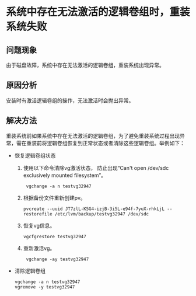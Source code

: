 # 系统中存在无法激活的逻辑卷组时，重装系统失败<a name="ZH-CN_TOPIC_0187280646"></a>

## 问题现象<a name="zh-cn_topic_0151920834_sa51c76c49f1640a08b23bca0fe61f3cf"></a>

由于磁盘故障，系统中存在无法激活的逻辑卷组，重装系统出现异常。

## 原因分析<a name="zh-cn_topic_0151920834_sa9ab8d9b4ab246c49f891c22d35b96ae"></a>

安装时有激活逻辑卷组的操作，无法激活时会抛出异常。

## 解决方法<a name="zh-cn_topic_0151920834_sdee4cf8cbe814f29be6c6b90db626f2b"></a>

重装系统前如果系统中存在无法激活的逻辑卷组，为了避免重装系统过程出现异常，需在重装前将逻辑卷组恢复到正常状态或者清除这些逻辑卷组。举例如下：

-   恢复逻辑卷组状态
    1.  使用以下命令清除vg激活状态， 防止出现“Can't open /dev/sdc exclusively mounted filesystem”。

        ```
         vgchange -a n testvg32947
        ```

    2.  根据备份文件重新创建pv。

        ```
        pvcreate --uuid JT7zlL-K5G4-izjB-3i5L-e94f-7yuX-rhkLjL --restorefile /etc/lvm/backup/testvg32947 /dev/sdc
        ```

    3.  恢复vg信息。

        ```
        vgcfgrestore testvg32947
        ```

    4.  重新激活vg。

        ```
         vgchange -ay testvg32947
        ```


-   清除逻辑卷组

    ```
    vgchange -a n testvg32947
    vgremove -y testvg32947
    ```


